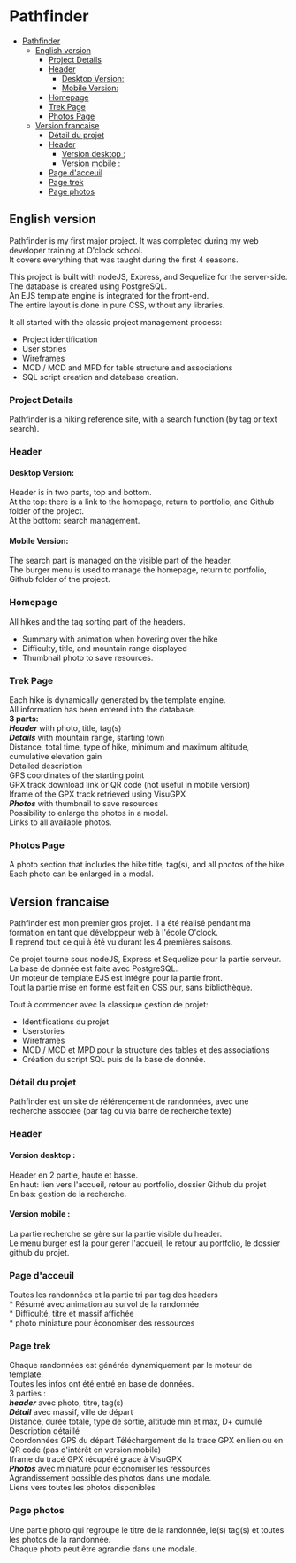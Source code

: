 # Pathfinder
- [Pathfinder](#pathfinder)
  - [English version](#english-version)
    - [Project Details](#project-details)
    - [Header](#header)
      - [Desktop Version:](#desktop-version)
      - [Mobile Version:](#mobile-version)
    - [Homepage](#homepage)
    - [Trek Page](#trek-page)
    - [Photos Page](#photos-page)
  - [Version francaise](#version-francaise)
    - [Détail du projet](#détail-du-projet)
    - [Header](#header-1)
      - [Version desktop :](#version-desktop-)
      - [Version mobile :](#version-mobile-)
    - [Page d'acceuil](#page-dacceuil)
    - [Page trek](#page-trek)
    - [Page photos](#page-photos)

## English version
Pathfinder is my first major project. It was completed during my web developer training at O'clock school.  
It covers everything that was taught during the first 4 seasons.

This project is built with nodeJS, Express, and Sequelize for the server-side.  
The database is created using PostgreSQL.  
An EJS template engine is integrated for the front-end.  
The entire layout is done in pure CSS, without any libraries.

It all started with the classic project management process:
- Project identification
- User stories
- Wireframes
- MCD / MCD and MPD for table structure and associations
- SQL script creation and database creation.


### Project Details

Pathfinder is a hiking reference site, with a search function (by tag or text search).

### Header
#### Desktop Version:
Header is in two parts, top and bottom.  
At the top: there is a link to the homepage, return to portfolio, and Github folder of the project.  
At the bottom: search management.  

#### Mobile Version:
The search part is managed on the visible part of the header.  
The burger menu is used to manage the homepage, return to portfolio, Github folder of the project.  

### Homepage
All hikes and the tag sorting part of the headers.  
* Summary with animation when hovering over the hike  
* Difficulty, title, and mountain range displayed  
* Thumbnail photo to save resources.  

### Trek Page
Each hike is dynamically generated by the template engine.  
All information has been entered into the database.  
**3 parts:**  
***Header*** with photo, title, tag(s)  
***Details*** with mountain range, starting town  
Distance, total time, type of hike, minimum and maximum altitude, cumulative elevation gain  
Detailed description  
GPS coordinates of the starting point  
GPX track download link or QR code (not useful in mobile version)  
Iframe of the GPX track retrieved using VisuGPX  
***Photos*** with thumbnail to save resources  
Possibility to enlarge the photos in a modal.  
Links to all available photos.  

### Photos Page
A photo section that includes the hike title, tag(s), and all photos of the hike.  
Each photo can be enlarged in a modal.  


## Version francaise
Pathfinder est mon premier gros projet. Il a été réalisé pendant ma formation en tant que développeur web à l'école O'clock.  
Il reprend tout ce qui à été vu durant les 4 premières saisons.  

Ce projet tourne sous nodeJS, Express et Sequelize pour la partie serveur.  
La base de donnée est faite avec PostgreSQL.  
Un moteur de template EJS est intégré pour la partie front.  
Tout la partie mise en forme est fait en CSS pur, sans bibliothèque.  


Tout à commencer avec la classique gestion de projet:  
- Identifications du projet
- Userstories
- Wireframes
- MCD / MCD et MPD pour la structure des tables et des associations
- Création du script SQL puis de la base de donnée.


### Détail du projet

Pathfinder est un site de référencement de randonnées, avec une recherche associée (par tag ou via barre de recherche texte)

### Header
#### Version desktop :
Header en 2 partie, haute et basse.  
En haut: lien vers l'accueil, retour au portfolio, dossier Github du projet  
En bas: gestion de la recherche.  

#### Version mobile :
La partie recherche se gère sur la partie visible du header.  
Le menu burger est la pour gerer l'accueil, le retour au portfolio, le dossier github du projet.


### Page d'acceuil
Toutes les randonnées et la partie tri par tag des headers  
    * Résumé avec animation au survol de la randonnée  
    * Difficulté, titre et massif affichée  
    * photo miniature pour économiser des ressources  

### Page trek
Chaque randonnées est générée dynamiquement par le moteur de template.  
Toutes les infos ont été entré en base de données.  
    3 parties :  
        ***header*** avec photo, titre, tag(s)  
        ***Détail*** avec massif, ville de départ  
        Distance, durée totale, type de sortie, altitude min et max, D+ cumulé  
        Description détaillé  
        Coordonnées GPS du départ 
        Téléchargement de la trace GPX en lien ou en QR code (pas d'intérêt en version mobile)  
        Iframe du tracé GPX récupéré grace à VisuGPX  
        ***Photos*** avec miniature pour économiser les ressources  
        Agrandissement possible des photos dans une modale.  
        Liens vers toutes les photos disponibles  

### Page photos
Une partie photo qui regroupe le titre de la randonnée, le(s) tag(s) et toutes les photos de la randonnée.  
Chaque photo peut être agrandie dans une modale.  


